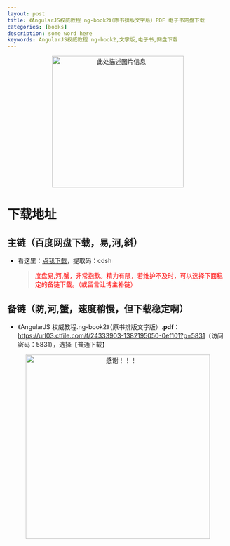 ```yaml
---
layout: post
title: 《AngularJS权威教程 ng-book2》（原书排版文字版）PDF 电子书网盘下载
categories: [books]
description: some word here
keywords: AngularJS权威教程 ng-book2,文字版,电子书,网盘下载
---
```


<div align="center"><img src="https://pic.imgdb.cn/item/6706430bd29ded1a8c8703df.png" alt="此处描述图片信息" width="300px" height="auto"></div>

# 下载地址

## 主链（百度网盘下载，易,河,斜）

- 看这里：[点我下载](https://pan.baidu.com/s/1iMXUbSbtZQZjDcqDmnWUyw?pwd=cdsh)，提取码：cdsh

  > <p style="color:red" >度盘易,河,蟹，非常抱歉。精力有限，若维护不及时，可以选择下面稳定的备链下载。（或留言让博主补链）</p>

## 备链（防,河,蟹，速度稍慢，但下载稳定啊）

- 《AngularJS 权威教程.ng-book2》（原书排版文字版）.**pdf**：<https://url03.ctfile.com/f/24333903-1382195050-0ef101?p=5831>（访问密码：5831），选择【普通下载】

<div align="center"><img src="https://pic.imgdb.cn/item/6707df6bd29ded1a8ce37031.gif" alt="感谢！！！" width="420px" height="auto"/></div>
